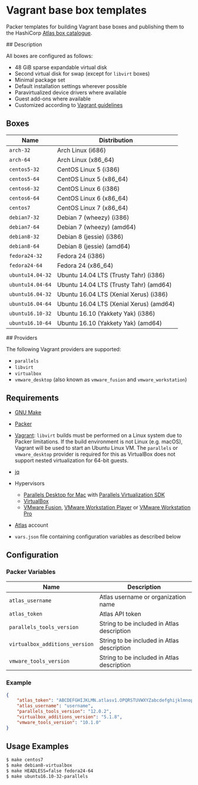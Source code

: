 # Vagrant base box templates

Packer templates for building Vagrant base boxes and publishing them to the HashiCorp [Atlas box
catalogue](https://atlas.hashicorp.com/boxes/search).

## Description

All boxes are configured as follows:

* 48 GiB sparse expandable virtual disk
* Second virtual disk for swap (except for `libvirt` boxes)
* Minimal package set
* Default installation settings wherever possible
* Paravirtualized device drivers where available
* Guest add-ons where available
* Customized according to [Vagrant guidelines](https://www.vagrantup.com/docs/boxes/base.html)

## Boxes

| Name             | Distribution                                |
| ---------------- | ------------------------------------------- |
| `arch-32`        | Arch Linux (i686)                           |
| `arch-64`        | Arch Linux (x86_64)                         |
| `centos5-32`     | CentOS Linux 5 (i386)                       |
| `centos5-64`     | CentOS Linux 5 (x86_64)                     |
| `centos6-32`     | CentOS Linux 6 (i386)                       |
| `centos6-64`     | CentOS Linux 6 (x86_64)                     |
| `centos7`        | CentOS Linux 7 (x86_64)                     |
| `debian7-32`     | Debian 7 (wheezy) (i386)                    |
| `debian7-64`     | Debian 7 (wheezy) (amd64)                   |
| `debian8-32`     | Debian 8 (jessie) (i386)                    |
| `debian8-64`     | Debian 8 (jessie) (amd64)                   |
| `fedora24-32`    | Fedora 24 (i386)                            |
| `fedora24-64`    | Fedora 24 (x86_64)                          |
| `ubuntu14.04-32` | Ubuntu 14.04 LTS (Trusty Tahr) (i386)       |
| `ubuntu14.04-64` | Ubuntu 14.04 LTS (Trusty Tahr) (amd64)      |
| `ubuntu16.04-32` | Ubuntu 16.04 LTS (Xenial Xerus) (i386)      |
| `ubuntu16.04-64` | Ubuntu 16.04 LTS (Xenial Xerus) (amd64)     |
| `ubuntu16.10-32` | Ubuntu 16.10 (Yakkety Yak) (i386)           |
| `ubuntu16.10-64` | Ubuntu 16.10 (Yakkety Yak) (amd64)          |

## Providers

The following Vagrant providers are supported:

* `parallels`
* `libvirt`
* `virtualbox`
* `vmware_desktop` (also known as `vmware_fusion` and `vmware_workstation`)

## Requirements

* [GNU Make](https://www.gnu.org/software/make/)

* [Packer](http://packer.io/)

* [Vagrant](http://vagrantup.com/): `libvirt` builds must be performed on a Linux system due to Packer limitations. If the build
  environment is not Linux (e.g. macOS), Vagrant will be used to start an Ubuntu Linux VM. The `parallels` or `vmware_desktop`
  provider is required for this as VirtualBox does not support nested virtualization for 64-bit guests.

* [jq](https://stedolan.github.io/jq/)

* Hypervisors

  * [Parallels Desktop for Mac](http://www.parallels.com/products/desktop/) with
    [Parallels Virtualization SDK](http://www.parallels.com/uk/products/desktop/download/)
  * [VirtualBox](https://www.virtualbox.org/)
  * [VMware Fusion](http://www.vmware.com/products/fusion/), [VMware Workstation Player](https://www.vmware.com/products/player/) or
    [VMware Workstation Pro](http://www.vmware.com/products/workstation/)

* [Atlas](https://atlas.hashicorp.com/) account

* `vars.json` file containing configuration variables as described below

## Configuration

### Packer Variables

| Name                          | Description                                |
| ----------------------------- | ------------------------------------------ |
| `atlas_username`              | Atlas username or organization name        |
| `atlas_token`                 | Atlas API token                            |
| `parallels_tools_version`     | String to be included in Atlas description |
| `virtualbox_additions_version`| String to be included in Atlas description |
| `vmware_tools_version`        | String to be included in Atlas description |

### Example

```json
{
    "atlas_token": "ABCDEFGHIJKLMN.atlasv1.OPQRSTUVWXYZabcdefghijklmnopqrstuvwxyz0123456789ABCDEFGHIJKLMNOPQRS",
    "atlas_username": "username",
    "parallels_tools_version": "12.0.2",
    "virtualbox_additions_version": "5.1.8",
    "vmware_tools_version": "10.1.0"
}
```

## Usage Examples

```sh
$ make centos7
$ make debian8-virtualbox
$ make HEADLESS=false fedora24-64
$ make ubuntu16.10-32-parallels
```
